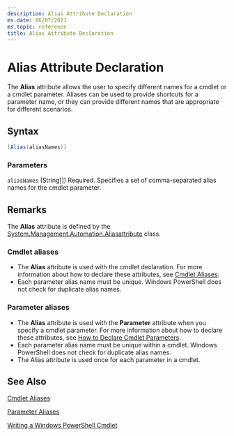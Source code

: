 ```yaml
---
description: Alias Attribute Declaration
ms.date: 06/07/2021
ms.topic: reference
title: Alias Attribute Declaration
---
```

# Alias Attribute Declaration

The **Alias** attribute allows the user to specify different names for a cmdlet or a cmdlet
parameter. Aliases can be used to provide shortcuts for a parameter name, or they can provide
different names that are appropriate for different scenarios.

## Syntax

```csharp
[Alias(aliasNames)]
```

### Parameters

`aliasNames` (String[])
Required. Specifies a set of comma-separated alias names for the cmdlet parameter.

## Remarks

The **Alias** attribute is defined by the
[System.Management.Automation.Aliasattribute](/dotnet/api/System.Management.Automation.AliasAttribute)
class.

### Cmdlet aliases

- The **Alias** attribute is used with the cmdlet declaration. For more information about how to
  declare these attributes, see [Cmdlet Aliases](cmdlet-aliases.md).
- Each parameter alias name must be unique. Windows PowerShell does not check for duplicate alias
  names.

### Parameter aliases

- The **Alias** attribute is used with the **Parameter** attribute when you specify a cmdlet
  parameter. For more information about how to declare these attributes, see [How to Declare Cmdlet Parameters](./how-to-declare-cmdlet-parameters.md).
- Each parameter alias name must be unique within a cmdlet. Windows PowerShell does not check for
  duplicate alias names.
- The Alias attribute is used once for each parameter in a cmdlet.

## See Also

[Cmdlet Aliases](cmdlet-aliases.md)

[Parameter Aliases](./parameter-aliases.md)

[Writing a Windows PowerShell Cmdlet](./writing-a-windows-powershell-cmdlet.md)
